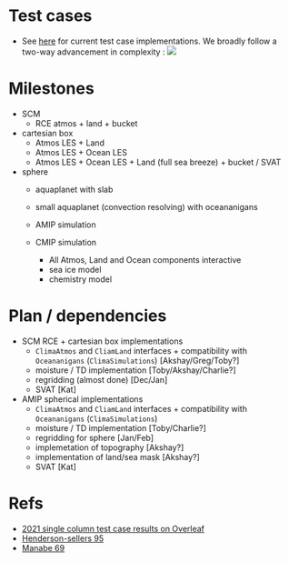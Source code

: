 # **Test cases**
- See [here](/Users/lenka/ClimaCoupler.jl/experiments/ClimaCore/README.md) for current test case implementations. We broadly follow a two-way advancement in complexity
:
![](figures/testcase_hierarchy.png)

# Milestones
- SCM
    - RCE atmos + land + bucket
- cartesian box
    - Atmos LES + Land
    - Atmos LES + Ocean LES
    - Atmos LES + Ocean LES + Land (full sea breeze) + bucket / SVAT
- sphere
    - aquaplanet with slab
    - small aquaplanet (convection resolving) with oceananigans
    - AMIP simulation

    - CMIP simulation
        - All Atmos, Land and Ocean components interactive
        - sea ice model
        - chemistry model

# Plan / dependencies
- SCM RCE + cartesian box implementations
    - `ClimaAtmos` and `CliamLand` interfaces + compatibility with `Oceananigans` (`ClimaSimulations`) [Akshay/Greg/Toby?]
    - moisture / TD implementation [Toby/Akshay/Charlie?]
    - regridding (almost done) [Dec/Jan]
    - SVAT [Kat]
- AMIP spherical implementations 
    - `ClimaAtmos` and `CliamLand` interfaces + compatibility with `Oceananigans` (`ClimaSimulations`)
    - moisture / TD implementation [Toby/Charlie?]
    - regridding for sphere [Jan/Feb]
    - implemetation of topography [Akshay?]
    - implementation of land/sea mask [Akshay?]
    - SVAT [Kat]


# Refs
- [2021 single column test case results on Overleaf](https://www.overleaf.com/read/bgfmhgtncpws) 
- [Henderson-sellers 95](https://journals.ametsoc.org/view/journals/clim/8/5/1520-0442_1995_008_1043_asemtl_2_0_co_2.xml?tab_body=pdf)
- [Manabe 69](https://journals.ametsoc.org/view/journals/mwre/97/11/1520-0493_1969_097_0775_catoc_2_3_co_2.xml)
